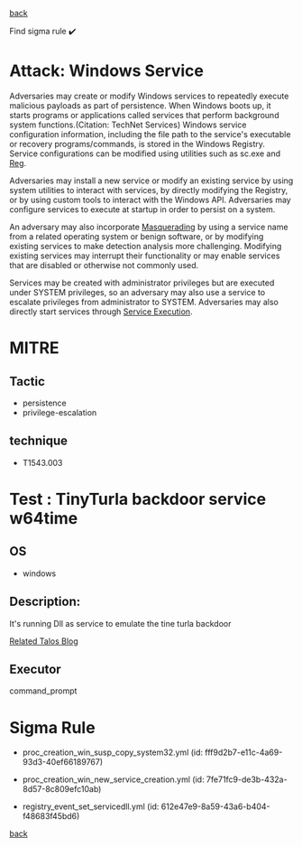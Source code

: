 
[back](../index.md)

Find sigma rule :heavy_check_mark: 

# Attack: Windows Service 

Adversaries may create or modify Windows services to repeatedly execute malicious payloads as part of persistence. When Windows boots up, it starts programs or applications called services that perform background system functions.(Citation: TechNet Services) Windows service configuration information, including the file path to the service's executable or recovery programs/commands, is stored in the Windows Registry. Service configurations can be modified using utilities such as sc.exe and [Reg](https://attack.mitre.org/software/S0075). 

Adversaries may install a new service or modify an existing service by using system utilities to interact with services, by directly modifying the Registry, or by using custom tools to interact with the Windows API. Adversaries may configure services to execute at startup in order to persist on a system.

An adversary may also incorporate [Masquerading](https://attack.mitre.org/techniques/T1036) by using a service name from a related operating system or benign software, or by modifying existing services to make detection analysis more challenging. Modifying existing services may interrupt their functionality or may enable services that are disabled or otherwise not commonly used. 

Services may be created with administrator privileges but are executed under SYSTEM privileges, so an adversary may also use a service to escalate privileges from administrator to SYSTEM. Adversaries may also directly start services through [Service Execution](https://attack.mitre.org/techniques/T1569/002). 

# MITRE
## Tactic
  - persistence
  - privilege-escalation


## technique
  - T1543.003


# Test : TinyTurla backdoor service w64time
## OS
  - windows


## Description:
It's running Dll as service to emulate the tine turla backdoor

[Related Talos Blog](https://blog.talosintelligence.com/2021/09/tinyturla.html)


## Executor
command_prompt

# Sigma Rule
 - proc_creation_win_susp_copy_system32.yml (id: fff9d2b7-e11c-4a69-93d3-40ef66189767)

 - proc_creation_win_new_service_creation.yml (id: 7fe71fc9-de3b-432a-8d57-8c809efc10ab)

 - registry_event_set_servicedll.yml (id: 612e47e9-8a59-43a6-b404-f48683f45bd6)



[back](../index.md)
